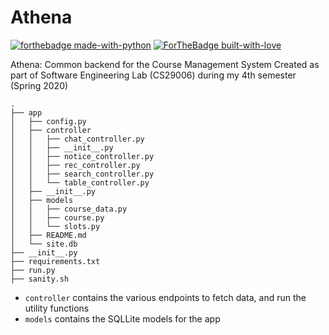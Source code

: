 # Athena
[![forthebadge made-with-python](http://ForTheBadge.com/images/badges/made-with-python.svg)](https://www.python.org/) [![ForTheBadge built-with-love](http://ForTheBadge.com/images/badges/built-with-love.svg)](https://GitHub.com/Naereen/)

Athena: Common backend for the Course Management System
Created as part of Software Engineering Lab (CS29006) during my 4th semester (Spring 2020)

```shell
.
├── app
│   ├── config.py
│   ├── controller
│   │   ├── chat_controller.py
│   │   ├── __init__.py
│   │   ├── notice_controller.py
│   │   ├── rec_controller.py
│   │   ├── search_controller.py
│   │   └── table_controller.py
│   ├── __init__.py
│   ├── models
│   │   ├── course_data.py
│   │   ├── course.py
│   │   └── slots.py
│   ├── README.md
│   └── site.db
├── __init__.py
├── requirements.txt
├── run.py
├── sanity.sh
```
- `controller` contains the various endpoints to fetch data, and run the utility functions
- `models` contains the SQLLite models for the app

